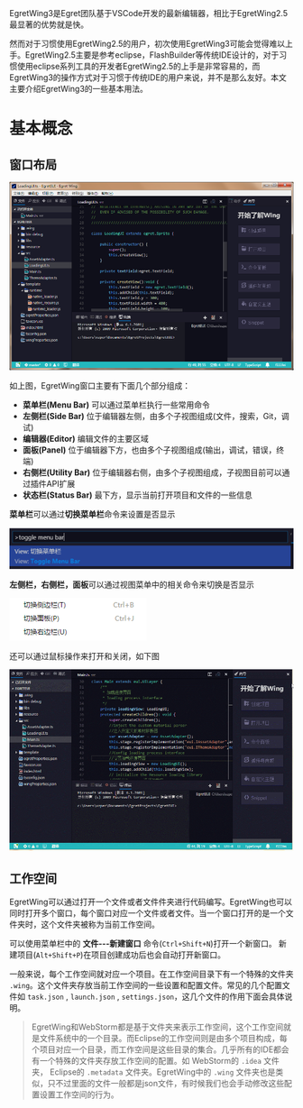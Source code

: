 EgretWing3是Egret团队基于VSCode开发的最新编辑器，相比于EgretWing2.5最显著的优势就是快。

然而对于习惯使用EgretWing2.5的用户，初次使用EgretWing3可能会觉得难以上手。EgretWing2.5主要是参考eclipse，FlashBuilder等传统IDE设计的，对于习惯使用eclipse系列工具的开发者EgretWing2.5的上手是非常容易的，而EgretWing3的操作方式对于习惯于传统IDE的用户来说，并不是那么友好。本文主要介绍EgretWing3的一些基本用法。


# 基本概念 #

## 窗口布局 ##

![](1.png)

如上图，EgretWing窗口主要有下面几个部分组成：

- **菜单栏(Menu Bar)** 可以通过菜单栏执行一些常用命令
- **左侧栏(Side Bar)** 位于编辑器左侧，由多个子视图组成(文件，搜索，Git，调试)
- **编辑器(Editor)** 编辑文件的主要区域
- **面板(Panel)** 位于编辑器下方，也由多个子视图组成(输出，调试，错误，终端)
- **右侧栏(Utility Bar)** 位于编辑器右侧，由多个子视图组成，子视图目前可以通过插件API扩展
- **状态栏(Status Bar)** 最下方，显示当前打开项目和文件的一些信息


**菜单栏**可以通过**切换菜单栏**命令来设置是否显示

![](3.png)

**左侧栏，右侧栏，面板**可以通过视图菜单中的相关命令来切换是否显示

![](28.png)

还可以通过鼠标操作来打开和关闭，如下图

![](2.gif)


## 工作空间 ##

EgretWing可以通过打开一个文件或者文件件夹进行代码编写。EgretWing也可以同时打开多个窗口，每个窗口对应一个文件或者文件。当一个窗口打开的是一个文件夹时，这个文件夹被称为当前工作空间。

可以使用菜单栏中的 **文件---新建窗口** 命令(`Ctrl+Shift+N`)打开一个新窗口。
新建项目(`Alt+Shift+P`)在项目创建成功后也会自动打开新窗口。


一般来说，每个工作空间就对应一个项目。在工作空间目录下有一个特殊的文件夹 `.wing`。这个文件夹存放当前工作空间的一些设置和配置文件。常见的几个配置文件如 `task.json` , `launch.json` , `settings.json`，这几个文件的作用下面会具体说明。

> EgretWing和WebStorm都是基于文件夹来表示工作空间，这个工作空间就是文件系统中的一个目录。而Eclipse的工作空间则是由多个项目构成，每个项目对应一个目录，而工作空间是这些目录的集合。几乎所有的IDE都会有一个特殊的文件夹存放工作空间的配置。如 WebStorm的 `.idea` 文件夹， Eclipse的 `.metadata` 文件夹。EgretWing中的 `.wing` 文件夹也是类似，只不过里面的文件一般都是json文件，有时候我们也会手动修改这些配置设置工作空间的行为。

